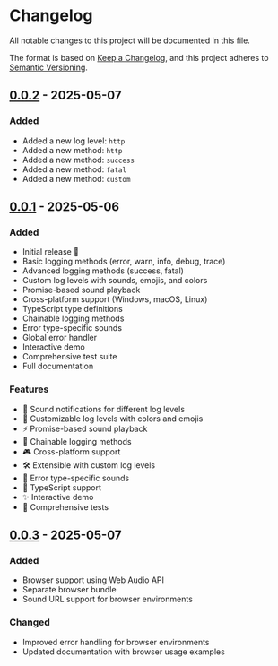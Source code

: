 # Changelog
All notable changes to this project will be documented in this file.

The format is based on [Keep a Changelog](https://keepachangelog.com/en/1.0.0/),
and this project adheres to [Semantic Versioning](https://semver.org/spec/v2.0.0.html).


## [0.0.2] - 2025-05-07
### Added
- Added a new log level: `http`
- Added a new method: `http`
- Added a new method: `success`
- Added a new method: `fatal`
- Added a new method: `custom`


## [0.0.1] - 2025-05-06
### Added
- Initial release 🎉
- Basic logging methods (error, warn, info, debug, trace)
- Advanced logging methods (success, fatal)
- Custom log levels with sounds, emojis, and colors
- Promise-based sound playback
- Cross-platform support (Windows, macOS, Linux)
- TypeScript type definitions
- Chainable logging methods
- Error type-specific sounds
- Global error handler
- Interactive demo
- Comprehensive test suite
- Full documentation

### Features
- 🎵 Sound notifications for different log levels
- 🎨 Customizable log levels with colors and emojis
- ⚡ Promise-based sound playback
- 🔗 Chainable logging methods
- 🎮 Cross-platform support
- 🛠️ Extensible with custom log levels
- 🎯 Error type-specific sounds
- 📝 TypeScript support
- ✨ Interactive demo
- 🧪 Comprehensive tests

## [0.0.3] - 2025-05-07
### Added
- Browser support using Web Audio API
- Separate browser bundle
- Sound URL support for browser environments
### Changed
- Improved error handling for browser environments
- Updated documentation with browser usage examples

[0.0.2]: https://github.com/ndg23/log-sound/releases/tag/v0.0.2
[0.0.1]: https://github.com/ndg23/log-sound/releases/tag/v0.0.1
[0.0.3]: https://github.com/ndg23/log-sound/releases/tag/v0.0.3 